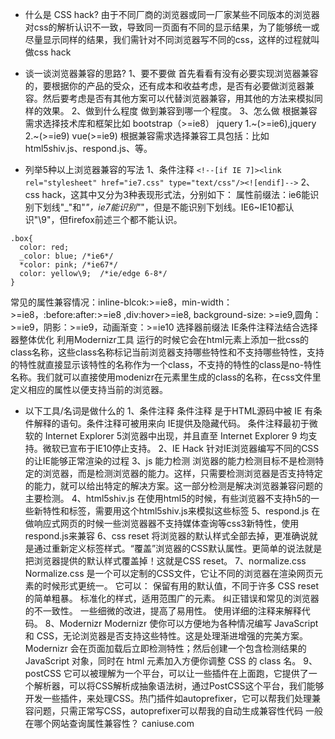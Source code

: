 - 什么是 CSS hack?
由于不同厂商的浏览器或同一厂家某些不同版本的浏览器对css的解析认识不一致，导致同一页面有不同的显示结果，为了能够统一或尽量显示同样的结果，我们需针对不同浏览器写不同的css，这样的过程就叫做css hack

- 谈一谈浏览器兼容的思路?
1、要不要做
首先看看有没有必要实现浏览器兼容的，要根据你的产品的受众，还有成本和收益考虑，是否有必要做浏览器兼容。然后要考虑是否有其他方案可以代替浏览器兼容，用其他的方法来模拟同样的效果。
2、做到什么程度
做到兼容到哪一个程度。
3、怎么做
根据兼容需求选择技术库和框架比如
bootstrap（>=ie8）
jquery 1.~(>=ie6),jquery 2.~(>=ie9)
vue(>=ie9)
根据兼容需求选择兼容工具包括：比如html5shiv.js、respond.js、等。

- 列举5种以上浏览器兼容的写法
1、条件注释
`<!--[if IE 7]><link rel="stylesheet" href="ie7.css" type="text/css"/><![endif]-->`
2、css hack，这其中又分为3种表现形式法，分别如下：
属性前缀法：ie6能识别下划线"_"和"*"，ie7能识别"*"，但是不能识别下划线。IE6~IE10都认识"\9"，但firefox前述三个都不能认识。
```
.box{
  color: red;
  _color: blue; /*ie6*/
  *color: pink; /*ie67*/
  color: yellow\9;  /*ie/edge 6-8*/
}

```
常见的属性兼容情况：inline-blcok:>=ie8，min-width：>=ie8，:before:after:>=ie8 ,div:hover>=ie8, background-size: >=ie9,圆角：>=ie9，阴影：>=ie9，动画渐变：>=ie10
选择器前缀法
IE条件注释法结合选择器整体优化
利用Modernizr工具
运行的时候它会在html元素上添加一批css的class名称，这些class名称标记当前浏览器支持哪些特性和不支持哪些特性，支持的特性就直接显示该特性的名称作为一个class，不支持的特性的class是no-特性名称。我们就可以直接使用modenizr在元素里生成的class的名称，在css文件里定义相应的属性以便支持当前的浏览器。


- 以下工具/名词是做什么的
1、条件注释
条件注释 是于HTML源码中被 IE 有条件解释的语句。条件注释可被用来向 IE提供及隐藏代码。 条件注释最初于微软的 Internet Explorer 5浏览器中出现，并且直至 Internet Explorer 9 均支持。微软已宣布于IE10停止支持。
2、IE Hack
针对IE浏览器编写不同的CSS的让IE能够正常渲染的过程
3、js 能力检测
浏览器的能力检测目标不是检测特定的浏览器，而是检测浏览器的能力。这样，只需要检测浏览器是否支持特定的能力，就可以给出特定的解决方案。这一部分检测是解决浏览器兼容问题的主要检测。
4、html5shiv.js
在使用html5的时候，有些浏览器不支持h5的一些新特性和标签，需要用这个html5shiv.js来模拟这些标签
5、respond.js
在做响应式网页的时候一些浏览器器不支持媒体查询等css3新特性，使用respond.js来兼容
6、css reset
将浏览器的默认样式全部去掉，更准确说就是通过重新定义标签样式。“覆盖”浏览器的CSS默认属性。更简单的说法就是把浏览器提供的默认样式覆盖掉！这就是CSS reset。
7、normalize.css
Normalize.css 是一个可以定制的CSS文件，它让不同的浏览器在渲染网页元素的时候形式更统一。
它可以：
保留有用的默认值，不同于许多 CSS reset 的简单粗暴。
标准化的样式，适用范围广的元素。
纠正错误和常见的浏览器的不一致性。
一些细微的改进，提高了易用性。
使用详细的注释来解释代码。
8、Modernizr
Modernizr 使你可以方便地为各种情况编写 JavaScript 和 CSS，无论浏览器是否支持这些特性。这是处理渐进增强的完美方案。
Modernizr 会在页面加载后立即检测特性；然后创建一个包含检测结果的 JavaScript 对象，同时在 html 元素加入方便你调整 CSS 的 class 名。
9、postCSS
它可以被理解为一个平台，可以让一些插件在上面跑，它提供了一个解析器，可以将CSS解析成抽象语法树，通过PostCSS这个平台，我们能够开发一些插件，来处理CSS。热门插件如autoprefixer，它可以帮我们处理兼容问题，只需正常写CSS，autoprefixer可以帮我的自动生成兼容性代码
一般在哪个网站查询属性兼容性？
caniuse.com 

